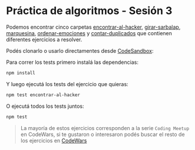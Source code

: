 # Práctica de algoritmos - Sesión 3

Podemos encontrar cinco carpetas [encontrar-al-hacker](./encontrar-al-hacker), [girar-sarbalap](./girar-sarbalap), [marquesina](./marquesina), [ordenar-emociones](./ordenar-emociones) y [contar-duplicados](./contar-duplicados) que contienen diferentes ejercicios a resolver.

Podés clonarlo o usarlo directamentes desde [CodeSandbox](https://codesandbox.io/s/github/goncy/interview-challenges/tree/main/algoritmos/sesion-4):

Para correr los tests primero instalá las dependencias:

```bash
npm install
```

Y luego ejecutá los tests del ejercicio que quieras:

```bash
npm test encontrar-al-hacker
```

O ejecutá todos los tests juntos:

```bash
npm test
```

> La mayoría de estos ejercicios corresponden a la serie `Coding Meetup` en CodeWars, si te gustaron o interesaron podés buscar el resto de los ejercicios en [CodeWars](https://codewars.com)